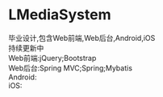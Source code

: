 # LMediaSystem  
毕业设计,包含Web前端,Web后台,Android,iOS  
持续更新中  
Web前端:jQuery;Bootstrap  
Web后台:Spring MVC;Spring;Mybatis  
Android:  
iOS:  